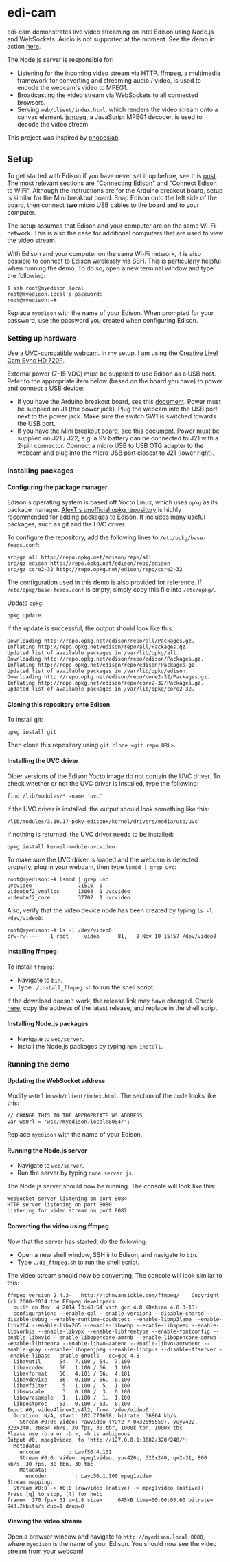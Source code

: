 # edi-cam

edi-cam demonstrates live video streaming on Intel Edison using Node.js and WebSockets. Audio is not supported at the moment. See the demo in action [here](http://youtu.be/nVDL2-bFT3Y).

The Node.js server is responsible for:

* Listening for the incoming video stream via HTTP. [ffmpeg](https://www.ffmpeg.org/), a multimedia framework for converting and streaming audio / video, is used to encode the webcam's video to MPEG1.
* Broadcasting the video stream via WebSockets to all connected browsers.
* Serving `web/client/index.html`, which renders the video stream onto a canvas element. [jsmpeg](https://github.com/phoboslab/jsmpeg), a JavaScript MPEG1 decoder, is used to decode the video stream.

This project was inspired by [phoboslab](http://phoboslab.org/log/2013/09/html5-live-video-streaming-via-websockets).

## Setup

To get started with Edison if you have never set it up before, see this [post](https://communities.intel.com/docs/DOC-23148). The most relevant sections are "Connecting Edison" and "Connect Edison to WiFi". Although the instructions are for the Arduino breakout board, setup is similar for the Mini breakout board: Snap Edison onto the left side of the board, then connect **two** micro USB cables to the board and to your computer.

The setup assumes that Edison and your computer are on the same Wi-Fi network. This is also the case for additional computers that are used to view the video stream.

With Edison and your computer on the same Wi-Fi network, it is also possible to connect to Edison wirelessly via SSH. This is particularly helpful when running the demo. To do so, open a new terminal window and type the following:

    $ ssh root@myedison.local
    root@myedison.local's password:
    root@myedison:~#

Replace `myedison` with the name of your Edison. When prompted for your password, use the password you created when configuring Edison.

### Setting up hardware

Use a [UVC-compatible webcam](http://www.ideasonboard.org/uvc/). In my setup, I am using the [Creative Live! Cam Sync HD 720P](http://www.amazon.com/Creative-Live-Sync-720P-Webcam/dp/B0092QJRPC).

External power (7-15 VDC) must be supplied to use Edison as a USB host. Refer to the appropriate item below (based on the board you have) to power and connect a USB device:

* If you have the Arduino breakout board, see this [document](https://communities.intel.com/docs/DOC-23161). Power must be supplied on J1 (the power jack). Plug the webcam into the USB port next to the power jack. Make sure the switch SW1 is switched towards the USB port.
* If you have the Mini breakout board, see this [document](https://communities.intel.com/docs/DOC-23252). Power must be supplied on J21 / J22, e.g. a 9V battery can be connected to J21 with a 2-pin connector. Connect a micro USB to USB OTG adapter to the webcam and plug into the micro USB port closest to J21 (lower right).

### Installing packages

#### Configuring the package manager

Edison's operating system is based off Yocto Linux, which uses `opkg` as its package manager. [AlexT's unofficial opkg repository](http://alextgalileo.altervista.org/edison-package-repo-configuration-instructions.html) is highly recommended for adding packages to Edison. It includes many useful packages, such as git and the UVC driver.

To configure the repository, add the following lines to `/etc/opkg/base-feeds.conf`:

    src/gz all http://repo.opkg.net/edison/repo/all
    src/gz edison http://repo.opkg.net/edison/repo/edison
    src/gz core2-32 http://repo.opkg.net/edison/repo/core2-32

The configuration used in this demo is also provided for reference. If `/etc/opkg/base-feeds.conf` is empty, simply copy this file into `/etc/opkg/`.

Update `opkg`:

    opkg update

If the update is successful, the output should look like this:

    Downloading http://repo.opkg.net/edison/repo/all/Packages.gz.
    Inflating http://repo.opkg.net/edison/repo/all/Packages.gz.
    Updated list of available packages in /var/lib/opkg/all.
    Downloading http://repo.opkg.net/edison/repo/edison/Packages.gz.
    Inflating http://repo.opkg.net/edison/repo/edison/Packages.gz.
    Updated list of available packages in /var/lib/opkg/edison.
    Downloading http://repo.opkg.net/edison/repo/core2-32/Packages.gz.
    Inflating http://repo.opkg.net/edison/repo/core2-32/Packages.gz.
    Updated list of available packages in /var/lib/opkg/core2-32.

#### Cloning this repository onto Edison

To install git:

    opkg install git

Then clone this repository using `git clone <git repo URL>`.

#### Installing the UVC driver

Older versions of the Edison Yocto image do not contain the UVC driver. To check whether or not the UVC driver is installed, type the following:

    find /lib/modules/* -name 'uvc'

If the UVC driver is installed, the output should look something like this:

    /lib/modules/3.10.17-poky-edison+/kernel/drivers/media/usb/uvc

If nothing is returned, the UVC driver needs to be installed:

    opkg install kernel-module-uvcvideo

To make sure the UVC driver is loaded and the webcam is detected properly, plug in your webcam, then type `lsmod | grep uvc`:

    root@myedison:~# lsmod | grep uvc
    uvcvideo               71516  0
    videobuf2_vmalloc      13003  1 uvcvideo
    videobuf2_core         37707  1 uvcvideo

Also, verify that the video device node has been created by typing `ls -l /dev/video0`:

    root@myedison:~# ls -l /dev/video0
    crw-rw----    1 root     video      81,   0 Nov 10 15:57 /dev/video0

#### Installing ffmpeg

To install `ffmpeg`:

* Navigate to `bin`.
* Type `./install_ffmpeg.sh` to run the shell script.

If the download doesn't work, the release link may have changed. Check [here](http://johnvansickle.com/ffmpeg/), copy the address of the latest release, and replace in the shell script.

#### Installing Node.js packages

* Navigate to `web/server`.
* Install the Node.js packages by typing `npm install`.

### Running the demo

#### Updating the WebSocket address

Modify `wsUrl` in `web/client/index.html`. The section of the code looks like this:

    // CHANGE THIS TO THE APPROPRIATE WS ADDRESS
    var wsUrl = 'ws://myedison.local:8084/';

Replace `myedison` with the name of your Edison.

#### Running the Node.js server

* Navigate to `web/server`.
* Run the server by typing `node server.js`.

The Node.js server should now be running. The console will look like this:

    WebSocket server listening on port 8084
    HTTP server listening on port 8080
    Listening for video stream on port 8082

#### Converting the video using ffmpeg

Now that the server has started, do the following:

* Open a new shell window, SSH into Edison, and navigate to `bin`.
* Type `./do_ffmpeg.sh` to run the shell script.

The video stream should now be converting. The console will look similar to this:

    ffmpeg version 2.4.3-   http://johnvansickle.com/ffmpeg/    Copyright (c) 2000-2014 the FFmpeg developers
      built on Nov  4 2014 13:48:54 with gcc 4.8 (Debian 4.8.3-13)
      configuration: --enable-gpl --enable-version3 --disable-shared --disable-debug --enable-runtime-cpudetect --enable-libmp3lame --enable-libx264 --enable-libx265 --enable-libwebp --enable-libspeex --enable-libvorbis --enable-libvpx --enable-libfreetype --enable-fontconfig --enable-libxvid --enable-libopencore-amrnb --enable-libopencore-amrwb --enable-libtheora --enable-libvo-aacenc --enable-libvo-amrwbenc --enable-gray --enable-libopenjpeg --enable-libopus --disable-ffserver --enable-libass --enable-gnutls --cc=gcc-4.8
      libavutil      54.  7.100 / 54.  7.100
      libavcodec     56.  1.100 / 56.  1.100
      libavformat    56.  4.101 / 56.  4.101
      libavdevice    56.  0.100 / 56.  0.100
      libavfilter     5.  1.100 /  5.  1.100
      libswscale      3.  0.100 /  3.  0.100
      libswresample   1.  1.100 /  1.  1.100
      libpostproc    53.  0.100 / 53.  0.100
    Input #0, video4linux2,v4l2, from '/dev/video0':
      Duration: N/A, start: 102.771608, bitrate: 36864 kb/s
        Stream #0:0: Video: rawvideo (YUY2 / 0x32595559), yuyv422, 320x240, 36864 kb/s, 30 fps, 30 tbr, 1000k tbn, 1000k tbc
    Please use -b:a or -b:v, -b is ambiguous
    Output #0, mpeg1video, to 'http://127.0.0.1:8082/320/240/':
      Metadata:
        encoder         : Lavf56.4.101
        Stream #0:0: Video: mpeg1video, yuv420p, 320x240, q=2-31, 800 kb/s, 30 fps, 30 tbn, 30 tbc
        Metadata:
          encoder         : Lavc56.1.100 mpeg1video
    Stream mapping:
      Stream #0:0 -> #0:0 (rawvideo (native) -> mpeg1video (native))
    Press [q] to stop, [?] for help
    frame=  170 fps= 31 q=1.8 size=     645kB time=00:00:05.60 bitrate= 943.2kbits/s dup=1 drop=0

#### Viewing the video stream

Open a browser window and navigate to `http://myedison.local:8080`, where `myedison` is the name of your Edison. You should now see the video stream from your webcam!
